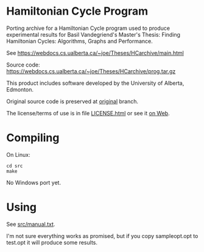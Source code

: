 # Hamiltonian Cycle Program
Porting archive for a Hamiltonian Cycle program used to produce experimental results for Basil Vandegriend's Master's Thesis: Finding Hamiltonian Cycles: Algorithms, Graphs and Performance.

See https://webdocs.cs.ualberta.ca/~joe/Theses/HCarchive/main.html

Source code: https://webdocs.cs.ualberta.ca/~joe/Theses/HCarchive/prog.tar.gz

This product includes software developed by the University of Alberta, Edmonton.

Original source code is preserved at [original](./tree/original) branch.

The license/terms of use is in file [LICENSE.html](./LICENSE.html) or see it [on Web](https://webdocs.cs.ualberta.ca/~joe/Theses/HCarchive/conditions.html).

# Compiling
On Linux:
```
cd src
make
```
No Windows port yet.

# Using
See [src/manual.txt](./src/manual.txt).

I'm not sure everything works as promised, but if you copy sampleopt.opt to test.opt it will produce some results.
